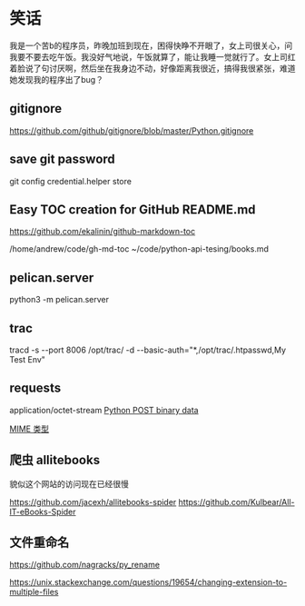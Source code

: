 # 笑话

我是一个苦b的程序员，昨晚加班到现在，困得快睁不开眼了，女上司很关心，问我要不要去吃午饭。我没好气地说，午饭就算了，能让我睡一觉就行了。女上司红着脸说了句讨厌啊，然后坐在我身边不动，好像距离我很近，搞得我很紧张，难道她发现我的程序出了bug？

## gitignore

https://github.com/github/gitignore/blob/master/Python.gitignore

## save git password

 git config credential.helper store

## Easy TOC creation for GitHub README.md 

https://github.com/ekalinin/github-markdown-toc

/home/andrew/code/gh-md-toc   ~/code/python-api-tesing/books.md
 
## pelican.server

python3 -m pelican.server

## trac

tracd -s --port 8006 /opt/trac/ -d --basic-auth="*,/opt/trac/.htpasswd,My Test Env"

## requests

application/octet-stream [Python POST binary data](https://stackoverflow.com/questions/14365027/python-post-binary-data)

[MIME 类型](https://developer.mozilla.org/zh-CN/docs/Web/HTTP/Basics_of_HTTP/MIME_types)

## 爬虫 allitebooks

貌似这个网站的访问现在已经很慢

https://github.com/jacexh/allitebooks-spider
https://github.com/Kulbear/All-IT-eBooks-Spider

## 文件重命名

https://github.com/nagracks/py_rename

https://unix.stackexchange.com/questions/19654/changing-extension-to-multiple-files



